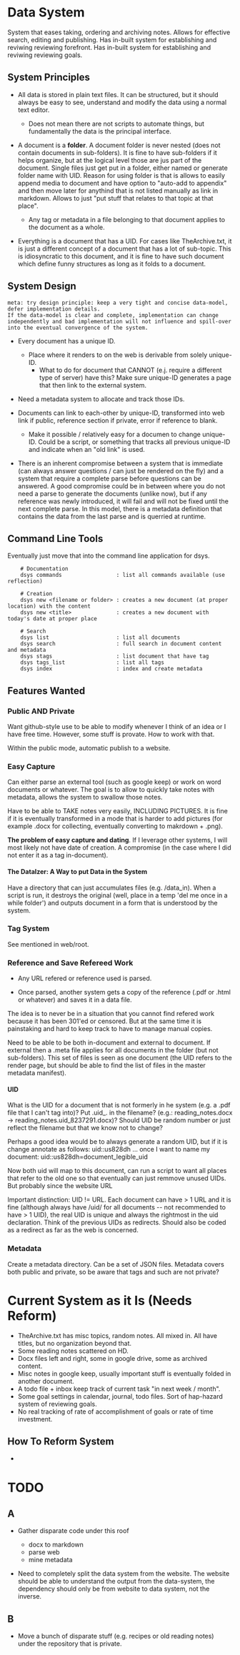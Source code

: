 
# Data System

System that eases taking, ordering and archiving notes.
Allows for effective search, editing and publishing.
Has in-built system for establishing and reviwing reviewing forefront.
Has in-built system for establishing and reviwing reviewing goals.

## System Principles

- All data is stored in plain text files. It can be structured, but it should always be easy to see, understand and modify the data using a normal text editor. 
    - Does not mean there are not scripts to automate things, but fundamentally the data is the principal interface.

- A document is a **folder**. A document folder is never nested (does not contain documents in sub-folders). It is fine to have sub-folders if it helps organize, but at the logical level those are jus part of the document. Single files just get put in a folder, either named or generate folder name with UID. Reason for using folder is that is allows to easily append media to document and have option to "auto-add to appendix" and then move later for anythind that is not listed manually as link in markdown. Allows to just "put stuff that relates to that topic at that place".
    - Any tag or metadata in a file belonging to that document applies to the document as a whole.

- Everything is a document that has a UID. For cases like TheArchive.txt, it is just a different concept of a document that has a lot of sub-topic. This is idiosyncratic to this document, and it is fine to have such document which define funny structures as long as it folds to a document.

## System Design

    meta: try design principle: keep a very tight and concise data-model, defer implementation details.
    If the data-model is clear and complete, implementation can change independently and bad implementation will not influence and spill-over into the eventual convergence of the system.

- Every document has a unique ID.
  - Place where it renders to on the web is derivable from solely unique-ID.
    - What to do for document that CANNOT (e.j. require a different type of server) have this? Make sure unique-ID generates a page that then link to the external system.
- Need a metadata system to allocate and track those IDs.
- Documents can link to each-other by unique-ID, transformed into web link if public, reference section if private, error if reference to blank.
  - Make it possible / relatively easy for a documen to change unique-ID. Could be a script, or something that tracks all previous unique-ID and indicate when an "old link" is used.

- There is an inherent compromise between a system that is immediate (can always answer questions / can just be rendered on the fly) and a system that require a complete parse before questions can be answered. A good compromise could be in between where you do not need a parse to generate the documents (unlike now), but if any reference was newly introduced, it will fail and will not be fixed until the next complete parse. In this model, there is a metadata definition that contains the data from the last parse and is querried at runtime.

## Command Line Tools

Eventually just move that into the command line application for dsys.

        # Documentation
        dsys commands                 : list all commands available (use reflection)
        
        # Creation
        dsys new <filename or folder> : creates a new document (at proper location) with the content
        dsys new <title>              : creates a new document with today's date at proper place
    
        # Search
        dsys list                     : list all documents
        dsys search                   : full search in document content and metadata
        dsys stags                    : list document that have tag
        dsys tags_list                : list all tags
        dsys index                    : index and create metadata

## Features Wanted

### Public AND Private

Want github-style use to be able to modify whenever I think of an idea or I have free time.
However, some stuff is provate. How to work with that.

Within the public mode, automatic publish to a website.

### Easy Capture

Can either parse an external tool (such as google keep) or work on word documents or whatever.
The goal is to allow to quickly take notes with metadata, allows the system to swallow those notes.

Have to be able to TAKE notes very easily, INCLUDING PICTURES. It is fine if it is eventually transformed in a mode that is harder to add pictures (for example .docx for collecting, eventually converting to makrdown + .png).

**The problem of easy capture and dating**. If I leverage other systems, I will most likely not have date of creation. A compromise (in the case where I did not enter it as a tag in-document).

#### The DataIzer: A Way to put Data in the System

Have a directory that can just accumulates files (e.g. /data_in). When a script is run, it destroys the original (well, place in a temp 'del me once in a while folder') and outputs document in a form that is understood by the system.

### Tag System

See mentioned in web/root.

### Reference and Save Refereed Work

- Any URL refered or reference used is parsed.

- Once parsed, another system gets a copy of the reference (.pdf or .html or whatever) and saves it in a data file.

The idea is to never be in a situation that you cannot find refered work because it has been 301'ed or censored. But at the same time it is painstaking and hard to keep track to have to manage manual copies.

Need to be able to be both in-document and external to document. If external then a .meta file applies for all documents in the folder (but not sub-folders). This set of files is seen as one document (the UID refers to the render page, but should be able to find the list of files in the master metadata manifest).

#### UID

What is the UID for a document that is not formerly in he system (e.g. a .pdf file that I can't tag into)? Put .uid_<uid>. in the filename? (e.g.: reading_notes.docx -> reading_notes.uid_8237291.docx)? Should UID be random number or just reflect the filename but that we know not to change?

Perhaps a good idea would be to always generate a random UID, but if it is change annotate as follows:
    uid::us828dh
    ... once I want to name my document:
    uid::us828dh=document_legible_uid
    
Now both uid will map to this document, can run a script to want all places that refer to the old one so that eventually can just remmove unused UIDs. But probably since the website URL

Important distinction: UID != URL. Each document can have > 1 URL and it is fine (although always have /uid/<uid> for all documents -- not recommended to have > 1 UID), the real UID is unique and always the rightmost in the uid declaration. Think of the previous UIDs as redirects. Should also be coded as a redirect as far as the web is concerned.

### Metadata

Create a metadata directory. Can be a set of JSON files.
Metadata covers both public and private, so be aware that tags and such are not private?

# Current System as it Is (Needs Reform)

- TheArchive.txt has misc topics, random notes. All mixed in. All have titles, but no organization beyond that.
- Some reading notes scattered on HD.
- Docx files left and right, some in google drive, some as archived content.
- Misc notes in google keep, usually important stuff is eventually folded in another document.
- A todo file + inbox keep track of current task "in next week / month".
- Some goal settings in calendar, journal, todo files. Sort of hap-hazard system of reviewing goals.
- No real tracking of rate of accomplishment of goals or rate of time investment.

## How To Reform System

-

# TODO

## A

- Gather disparate code under this roof
    - docx to markdown
    - parse web
    - mine metadata

- Need to completely split the data system from the website. The website should be able to understand the output from the data-system, the dependency should only be from website to data system, not the inverse.

## B

- Move a bunch of disparate stuff (e.g. recipes or old reading notes) under the repository that is private.
